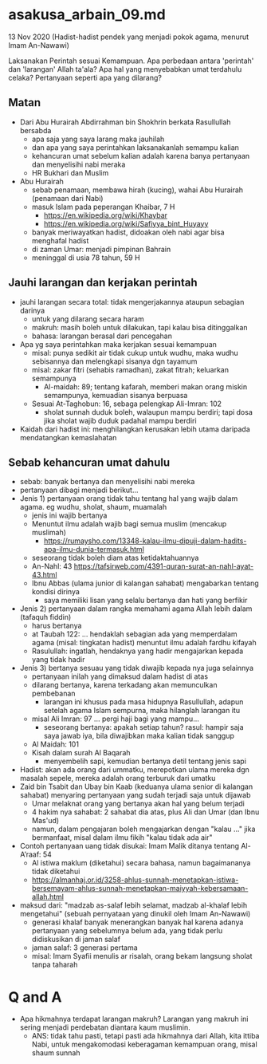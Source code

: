 # asakusa_arbain_09.md
13 Nov 2020
(Hadist-hadist pendek yang menjadi pokok agama, menurut Imam An-Nawawi)

Laksanakan Perintah sesuai Kemampuan.
Apa perbedaan antara 'perintah' dan 'larangan' Allah ta'ala? 
Apa hal yang menyebabkan umat terdahulu celaka?
Pertanyaan seperti apa yang dilarang?

## Matan
* Dari Abu Hurairah Abdirrahman bin Shokhrin berkata Rasullullah bersabda
  * apa saja yang saya larang maka jauhilah
  * dan apa yang saya perintahkan laksanakanlah semampu kalian
  * kehancuran umat sebelum kalian adalah karena banya pertanyaan dan menyelisihi nabi meraka
  * HR Bukhari dan Muslim
* Abu Hurairah
  * sebab penamaan, membawa hirah (kucing), wahai Abu Hurairah (penamaan dari Nabi)
  * masuk Islam pada peperangan Khaibar, 7 H
    * https://en.wikipedia.org/wiki/Khaybar
    * https://en.wikipedia.org/wiki/Safiyya_bint_Huyayy
  * banyak meriwayatkan hadist, didoakan oleh nabi agar bisa menghafal hadist
  * di zaman Umar: menjadi pimpinan Bahrain
  * meninggal di usia 78 tahun, 59 H 
  
## Jauhi larangan dan kerjakan perintah
* jauhi larangan secara total:
  tidak mengerjakannya ataupun sebagian darinya
  * untuk yang dilarang secara haram
  * makruh: masih boleh untuk dilakukan, tapi kalau bisa ditinggalkan
  * bahasa: larangan berasal dari pencegahan
* Apa yg saya perintahkan maka kerjakan sesuai kemampuan
  * misal: punya sedikit air tidak cukup untuk wudhu,
    maka wudhu sebisannya dan melengkapi sisanya dgn tayamum
  * misal: zakar fitri (sehabis ramadhan), zakat fitrah;
    keluarkan semampunya
    * Al-maidah: 89; tentang kafarah, memberi makan orang miskin semampunya, kemuadian sisanya berpuasa
  * Sesuai At-Taghobun: 16, sebaga pelengkap Ali-Imran: 102
    * sholat sunnah duduk boleh, walaupun mampu berdiri; 
      tapi dosa jika sholat wajib duduk padahal mampu berdiri
* Kaidah dari hadist ini: menghilangkan kerusakan lebih utama daripada mendatangkan kemaslahatan

## Sebab kehancuran umat dahulu
* sebab: banyak bertanya dan menyelisihi nabi mereka
* pertanyaan dibagi menjadi berikut...
* Jenis 1) pertanyaan orang tidak tahu tentang hal yang wajib dalam agama.
  eg wudhu, sholat, shaum, muamalah
  * jenis ini wajib bertanya 
  * Menuntut ilmu adalah wajib bagi semua muslim (mencakup muslimah)
    * https://rumaysho.com/13348-kalau-ilmu-dipuji-dalam-hadits-apa-ilmu-dunia-termasuk.html
  * seseorang tidak boleh diam atas ketidaktahuannya
  * An-Nahl: 43 https://tafsirweb.com/4391-quran-surat-an-nahl-ayat-43.html
  * Ibnu Abbas (ulama junior di kalangan sahabat) mengabarkan tentang kondisi dirinya
    * saya memiliki lisan yang selalu bertanya dan hati yang berfikir
* Jenis 2) pertanyaan dalam rangka memahami agama Allah lebih dalam (tafaquh fiddin)
  * harus bertanya
  * at Taubah 122: ... hendaklah sebagian ada yang memperdalam agama (misal: tingkatan hadist) 
     menuntut ilmu adalah fardhu kifayah
  * Rasulullah: ingatlah, hendaknya yang hadir mengajarkan kepada yang tidak hadir
* Jenis 3) bertanya sesuau yang tidak diwajib kepada nya juga selainnya
  * pertanyaan inilah yang dimaksud dalam hadist di atas
  * dilarang bertanya, karena terkadang akan memunculkan pembebanan
    * larangan ini khusus pada masa hidupnya Rasullullah, 
      adapun setelah agama Islam sempurna, maka hilanglah larangan  itu
  * misal Ali Imran: 97 ... pergi haji bagi yang mampu...
    * seseorang bertanya: apakah setiap tahun?
      rasul: hampir saja saya jawab iya, bila diwajibkan maka kalian tidak sanggup
  * Al Maidah: 101
  * Kisah dalam surah Al Baqarah
    * menyembelih sapi, kemudian bertanya detil tentang jenis sapi
* Hadist: akan ada orang dari ummatku, merepotkan ulama mereka dgn masalah sepele,
  mereka adalah orang terburuk dari umatku
* Zaid bin Tsabit dan Ubay bin Kaab (keduanya ulama senior di kalangan sahabat)
  menyaring pertanyaan yang sudah terjadi saja untuk dijawab
  * Umar melaknat orang yang bertanya akan hal yang belum terjadi
  * 4 hakim nya sahabat: 2 sahabat dia atas, plus Ali dan Umar (dan Ibnu Mas'ud)
  * namun, dalam pengajaran boleh mengajarkan dengan "kalau ..." jika bermanfaat,
    misal dalam ilmu fikih "kalau tidak ada air"
* Contoh pertanyaan uang tidak disukai: Imam Malik ditanya tentang Al-A’raaf: 54
  * Al istiwa maklum (diketahui) secara bahasa, namun bagaimananya tidak diketahui
  * https://almanhaj.or.id/3258-ahlus-sunnah-menetapkan-istiwa-bersemayam-ahlus-sunnah-menetapkan-maiyyah-kebersamaan-allah.html
* maksud dari: "madzab as-salaf lebih selamat, madzab al-khalaf lebih mengetahui"
  (sebuah pernyataan yang dinukil oleh Imam An-Nawawi)
  * generasi khalaf banyak menerangkan banyak hal karena adanya pertanyaan yang sebelumnya belum ada,
    yang tidak perlu didiskusikan di jaman salaf
  * jaman salaf: 3 generasi pertama
  * misal: Imam Syafii menulis ar risalah, orang bekam langsung sholat tanpa taharah
  
# Q and A
* Apa hikmahnya terdapat larangan makruh? 
  Larangan yang makruh ini sering menjadi perdebatan diantara  kaum muslimin.
  * ANS: tidak tahu pasti, tetapi pasti ada hikmahnya dari Allah, kita ittiba Nabi,
    untuk mengakomodasi keberagaman kemampuan orang, misal shaum sunnah
